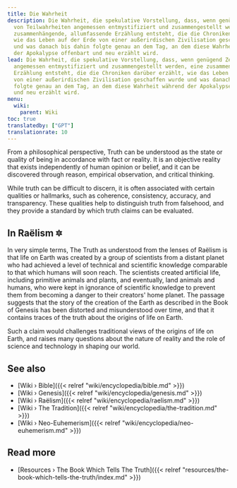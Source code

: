 ```yaml
---
title: Die Wahrheit
description: Die Wahrheit, die spekulative Vorstellung, dass, wenn genügend Zeichen
  von Teilwahrheiten angemessen entmystifiziert und zusammengestellt werden, eine
  zusammenhängende, allumfassende Erzählung entsteht, die die Chroniken darüber erzählt,
  wie das Leben auf der Erde von einer außerirdischen Zivilisation geschaffen wurde
  und was danach bis dahin folgte genau an dem Tag, an dem diese Wahrheit während
  der Apokalypse offenbart und neu erzählt wird.
lead: Die Wahrheit, die spekulative Vorstellung, dass, wenn genügend Zeichen von Teilwahrheiten
  angemessen entmystifiziert und zusammengestellt werden, eine zusammenhängende, allumfassende
  Erzählung entsteht, die die Chroniken darüber erzählt, wie das Leben auf der Erde
  von einer außerirdischen Zivilisation geschaffen wurde und was danach bis dahin
  folgte genau an dem Tag, an dem diese Wahrheit während der Apokalypse offenbart
  und neu erzählt wird.
menu:
  wiki:
    parent: Wiki
toc: true
translatedby: ["GPT"]
translationrate: 10
---
```


From a philosophical perspective, Truth can be understood as the state or quality of being in accordance with fact or reality. It is an objective reality that exists independently of human opinion or belief, and it can be discovered through reason, empirical observation, and critical thinking.

While truth can be difficult to discern, it is often associated with certain qualities or hallmarks, such as coherence, consistency, accuracy, and transparency. These qualities help to distinguish truth from falsehood, and they provide a standard by which truth claims can be evaluated.

## In Raëlism 🔯

In very simple terms, The Truth as understood from the lenses of Raëlism is that life on Earth was created by a group of scientists from a distant planet who had achieved a level of technical and scientific knowledge comparable to that which humans will soon reach. The scientists created artificial life, including primitive animals and plants, and eventually, land animals and humans, who were kept in ignorance of scientific knowledge to prevent them from becoming a danger to their creators' home planet. The passage suggests that the story of the creation of the Earth as described in the Book of Genesis has been distorted and misunderstood over time, and that it contains traces of the truth about the origins of life on Earth.

Such a claim would challenges traditional views of the origins of life on Earth, and raises many questions about the nature of reality and the role of science and technology in shaping our world.

## See also

- [Wiki › Bible]({{< relref "wiki/encyclopedia/bible.md" >}})
- [Wiki › Genesis]({{< relref "wiki/encyclopedia/genesis.md" >}})
- [Wiki › Raëlism]({{< relref "wiki/encyclopedia/raelism.md" >}})
- [Wiki › The Tradition]({{< relref "wiki/encyclopedia/the-tradition.md" >}})
- [Wiki › Neo-Euhemerism]({{< relref "wiki/encyclopedia/neo-euhemerism.md" >}})

## Read more

- [Resources › The Book Which Tells The Truth]({{< relref "resources/the-book-which-tells-the-truth/index.md" >}})
